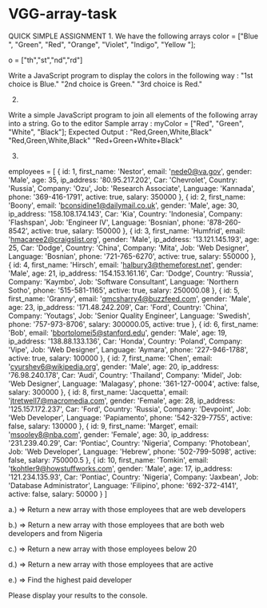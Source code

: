 # VGG-array-task

QUICK SIMPLE ASSIGNMENT
1.
We have the following arrays
color = ["Blue ", "Green", "Red", "Orange", "Violet", "Indigo", "Yellow "];

o = ["th","st","nd","rd"]

Write a JavaScript program to display the colors in the following way :
"1st choice is Blue."
"2nd choice is Green."
"3rd choice is Red."

2.
Write a simple JavaScript program to join all elements of the following array into a string. Go to the editor
Sample array : myColor = ["Red", "Green", "White", "Black"];
Expected Output :
"Red,Green,White,Black"
"Red,Green,White,Black"
"Red+Green+White+Black"


3.
 employees = [
    {
        id: 1,
        first_name: 'Nestor',
        email: 'nede0@va.gov',
        gender: 'Male',
        age: 35,
        ip_address: '80.95.217.202',
        Car: 'Chevrolet',
        Country: 'Russia',
        Company: 'Ozu',
        Job: 'Research Associate',
        Language: 'Kannada',
        phone: '369-416-1791',
        active: true,
        salary: 350000
    },
    {
        id: 2,
        first_name: 'Boony',
        email: 'bconsidine1@dailymail.co.uk',
        gender: 'Male',
        age: 30,
        ip_address: '158.108.174.143',
        Car: 'Kia',
        Country: 'Indonesia',
        Company: 'Flashspan',
        Job: 'Engineer IV',
        Language: 'Bosnian',
        phone: '878-260-8542',
        active: true,
        salary: 150000
    },
    {
        id: 3,
        first_name: 'Humfrid',
        email: 'hmacaree2@craigslist.org',
        gender: 'Male',
        ip_address: '13.121.145.193',
        age: 25,
        Car: 'Dodge',
        Country: 'China',
        Company: 'Mita',
        Job: 'Web Designer',
        Language: 'Bosnian',
        phone: '721-765-6270',
        active: true,
        salary: 550000
    },
    {
        id: 4,
        first_name: 'Hirsch',
        email: 'halbury3@themeforest.net',
        gender: 'Male',
        age: 21,
        ip_address: '154.153.161.16',
        Car: 'Dodge',
        Country: 'Russia',
        Company: 'Kaymbo',
        Job: 'Software Consultant',
        Language: 'Northern Sotho',
        phone: '515-581-1165',
        active: true,
        salary: 250000.08
    },
    {
        id: 5,
        first_name: 'Granny',
        email: 'gmcsharry4@buzzfeed.com',
        gender: 'Male',
        age: 23,
        ip_address: '171.48.242.209',
        Car: 'Ford',
        Country: 'China',
        Company: 'Youtags',
        Job: 'Senior Quality Engineer',
        Language: 'Swedish',
        phone: '757-973-8706',
        salary: 300000.05,
        active: true
    },
    {
        id: 6,
        first_name: 'Bob',
        email: 'bbortolomei5@stanford.edu',
        gender: 'Male',
        age: 19,
        ip_address: '138.88.133.136',
        Car: 'Honda',
        Country: 'Poland',
        Company: 'Vipe',
        Job: 'Web Designer',
        Language: 'Aymara',
        phone: '227-946-1788',
        active: true,
        salary: 100000
    },
    {
        id: 7,
        first_name: 'Chen',
        email: 'cyurshev6@wikipedia.org',
        gender: 'Male',
        age: 20,
        ip_address: '76.98.240.178',
        Car: 'Audi',
        Country: 'Thailand',
        Company: 'Midel',
        Job: 'Web Designer',
        Language: 'Malagasy',
        phone: '361-127-0004',
        active: false,
        salary: 300000
    },
    {
        id: 8,
        first_name: 'Jacquetta',
        email: 'jtretwell7@macromedia.com',
        gender: 'Female',
        age: 28,
        ip_address: '125.157.172.237',
        Car: 'Ford',
        Country: 'Russia',
        Company: 'Devpoint',
        Job: 'Web Developer',
        Language: 'Papiamento',
        phone: '542-329-7755',
        active: false,
        salary: 130000
    },
    {
        id: 9,
        first_name: 'Marget',
        email: 'msooley8@nba.com',
        gender: 'Female',
        age: 30,
        ip_address: '231.239.40.29',
        Car: 'Pontiac',
        Country: 'Nigeria',
        Company: 'Photobean',
        Job: 'Web Developer',
        Language: 'Hebrew',
        phone: '502-799-5098',
        active: false,
        salary: 750000.5
    },
    {
        id: 10,
        first_name: 'Tomkin',
        email: 'tkohtler9@howstuffworks.com',
        gender: 'Male',
        age: 17,
        ip_address: '121.234.135.93',
        Car: 'Pontiac',
        Country: 'Nigeria',
        Company: 'Jaxbean',
        Job: 'Database Administrator',
        Language: 'Filipino',
        phone: '692-372-4141',
        active: false,
        salary: 50000
    }
]


  a.) => Return a new array with those employees that are web developers

  b.) => Return a new array with those employees that are both web developers and from Nigeria

  c.) => Return a new array with those employees below 20

  d.) => Return a new array with those employees that are active

  e.) => Find the highest paid developer

Please display your results to the console.
